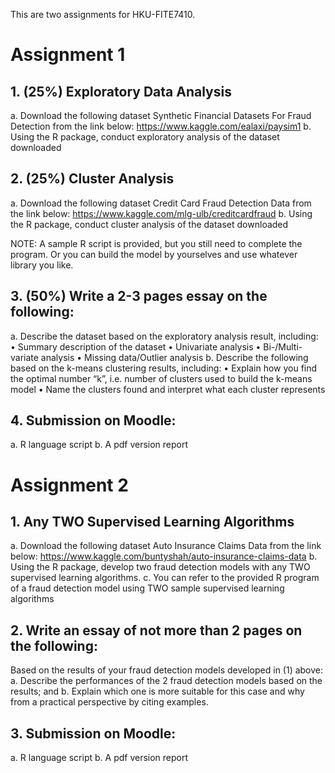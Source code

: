 This are two assignments for HKU-FITE7410.

# Assignment 1

## 1.	(25%) Exploratory Data Analysis
a.	Download the following dataset Synthetic Financial Datasets For Fraud Detection from the link below:
https://www.kaggle.com/ealaxi/paysim1
b.	Using the R package, conduct exploratory analysis of the dataset downloaded

## 2.	(25%) Cluster Analysis
a.	Download the following dataset Credit Card Fraud Detection Data from the link below:
https://www.kaggle.com/mlg-ulb/creditcardfraud
b.	Using the R package, conduct cluster analysis of the dataset downloaded

NOTE: A sample R script is provided, but you still need to complete the program. Or you can build the model by yourselves and use whatever library you like.
 
## 3.	(50%) Write a 2-3 pages essay on the following:
a.	Describe the dataset based on the exploratory analysis result, including:
•	Summary description of the dataset
•	Univariate analysis
•	Bi-/Multi-variate analysis
•	Missing data/Outlier analysis
b.	Describe the following based on the k-means clustering results, including:
•	Explain how you find the optimal number “k”, i.e. number of clusters used to build the k-means model
•	Name the clusters found and interpret what each cluster represents

## 4.	Submission on Moodle:
a.	R language script
b.	A pdf version report


# Assignment 2

## 1.	Any TWO Supervised Learning Algorithms
a.	Download the following dataset Auto Insurance Claims Data from the link below:
https://www.kaggle.com/buntyshah/auto-insurance-claims-data
b.	Using the R package, develop two fraud detection models with any TWO supervised learning algorithms. 
c.	You can refer to the provided R program of a fraud detection model using TWO sample supervised learning algorithms

## 2.	Write an essay of not more than 2 pages on the following:
Based on the results of your fraud detection models developed in (1) above:
a.	Describe the performances of the 2 fraud detection models based on the results; and 
b.	Explain which one is more suitable for this case and why from a practical perspective by citing examples.

## 3.	Submission on Moodle:
a.	R language script
b.	A pdf version report



